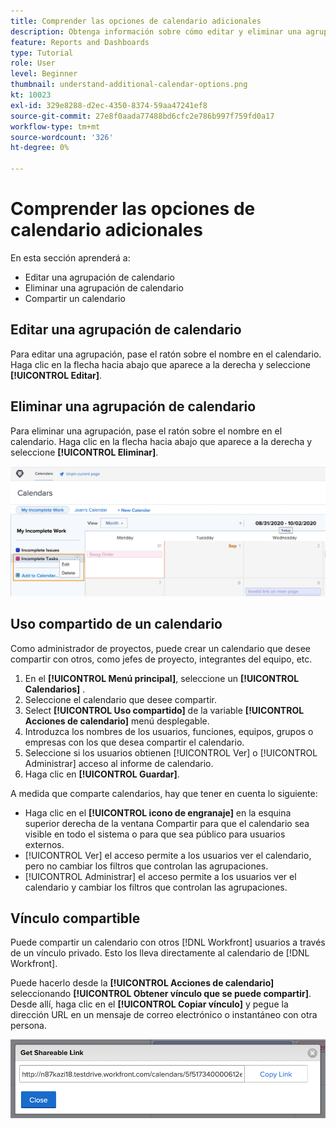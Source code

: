 ```yaml
---
title: Comprender las opciones de calendario adicionales
description: Obtenga información sobre cómo editar y eliminar una agrupación de calendario y cómo compartir un calendario.
feature: Reports and Dashboards
type: Tutorial
role: User
level: Beginner
thumbnail: understand-additional-calendar-options.png
kt: 10023
exl-id: 329e8288-d2ec-4350-8374-59aa47241ef8
source-git-commit: 27e8f0aada77488bd6cfc2e786b997f759fd0a17
workflow-type: tm+mt
source-wordcount: '326'
ht-degree: 0%

---
```


# Comprender las opciones de calendario adicionales

En esta sección aprenderá a:

* Editar una agrupación de calendario
* Eliminar una agrupación de calendario
* Compartir un calendario

## Editar una agrupación de calendario

Para editar una agrupación, pase el ratón sobre el nombre en el calendario. Haga clic en la flecha hacia abajo que aparece a la derecha y seleccione **[!UICONTROL Editar]**.

## Eliminar una agrupación de calendario

Para eliminar una agrupación, pase el ratón sobre el nombre en el calendario. Haga clic en la flecha hacia abajo que aparece a la derecha y seleccione **[!UICONTROL Eliminar]**.

![Imagen de una pantalla que muestra la opción de eliminación de agrupación de calendario](assets/calendar-3-0.png)

## Uso compartido de un calendario

Como administrador de proyectos, puede crear un calendario que desee compartir con otros, como jefes de proyecto, integrantes del equipo, etc.

1. En el **[!UICONTROL Menú principal]**, seleccione un **[!UICONTROL Calendarios]** .
1. Seleccione el calendario que desee compartir.
1. Select **[!UICONTROL Uso compartido]** de la variable **[!UICONTROL Acciones de calendario]** menú desplegable.
1. Introduzca los nombres de los usuarios, funciones, equipos, grupos o empresas con los que desea compartir el calendario.
1. Seleccione si los usuarios obtienen [!UICONTROL Ver] o [!UICONTROL Administrar] acceso al informe de calendario.
1. Haga clic en **[!UICONTROL Guardar]**.

A medida que comparte calendarios, hay que tener en cuenta lo siguiente:

* Haga clic en el **[!UICONTROL icono de engranaje]** en la esquina superior derecha de la ventana Compartir para que el calendario sea visible en todo el sistema o para que sea público para usuarios externos.
* [!UICONTROL Ver] el acceso permite a los usuarios ver el calendario, pero no cambiar los filtros que controlan las agrupaciones.
* [!UICONTROL Administrar] el acceso permite a los usuarios ver el calendario y cambiar los filtros que controlan las agrupaciones.

## Vínculo compartible

Puede compartir un calendario con otros [!DNL Workfront] usuarios a través de un vínculo privado. Esto los lleva directamente al calendario de [!DNL Workfront].

Puede hacerlo desde la **[!UICONTROL Acciones de calendario]** seleccionando **[!UICONTROL Obtener vínculo que se puede compartir]**. Desde allí, haga clic en el **[!UICONTROL Copiar vínculo]** y pegue la dirección URL en un mensaje de correo electrónico o instantáneo con otra persona.

![Una imagen de un [!UICONTROL Obtener vínculo que se puede compartir] pantalla](assets/calendar-3-1.png)
